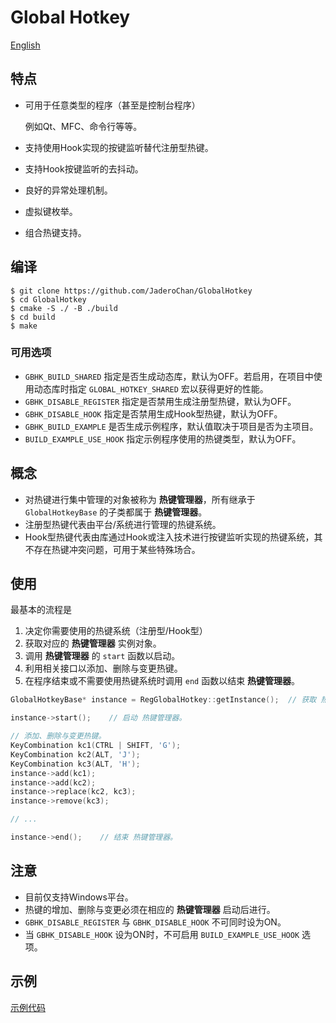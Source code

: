 # Global Hotkey

[English](README_EN.md)

## 特点

- 可用于任意类型的程序（甚至是控制台程序）

  例如Qt、MFC、命令行等等。

- 支持使用Hook实现的按键监听替代注册型热键。
- 支持Hook按键监听的去抖动。
- 良好的异常处理机制。
- 虚拟键枚举。
- 组合热键支持。

## 编译

```
$ git clone https://github.com/JaderoChan/GlobalHotkey
$ cd GlobalHotkey
$ cmake -S ./ -B ./build
$ cd build
$ make
```

### 可用选项

- `GBHK_BUILD_SHARED` 指定是否生成动态库，默认为OFF。若启用，在项目中使用动态库时指定 `GLOBAL_HOTKEY_SHARED` 宏以获得更好的性能。
- `GBHK_DISABLE_REGISTER` 指定是否禁用生成注册型热键，默认为OFF。
- `GBHK_DISABLE_HOOK` 指定是否禁用生成Hook型热键，默认为OFF。
- `GBHK_BUILD_EXAMPLE` 是否生成示例程序，默认值取决于项目是否为主项目。
- `BUILD_EXAMPLE_USE_HOOK` 指定示例程序使用的热键类型，默认为OFF。

## 概念

- 对热键进行集中管理的对象被称为 **热键管理器**，所有继承于 `GlobalHotkeyBase` 的子类都属于 **热键管理器**。
- 注册型热键代表由平台/系统进行管理的热键系统。
- Hook型热键代表由库通过Hook或注入技术进行按键监听实现的热键系统，其不存在热键冲突问题，可用于某些特殊场合。

## 使用

最基本的流程是

1. 决定你需要使用的热键系统（注册型/Hook型）
2. 获取对应的 **热键管理器** 实例对象。
3. 调用 **热键管理器** 的 `start` 函数以启动。
4. 利用相关接口以添加、删除与变更热键。
5. 在程序结束或不需要使用热键系统时调用 `end` 函数以结束 **热键管理器**。

```cpp
GlobalHotkeyBase* instance = RegGlobalHotkey::getInstance();  // 获取 热键管理器 实例对象。

instance->start();    // 启动 热键管理器。

// 添加、删除与变更热键。
KeyCombination kc1(CTRL | SHIFT, 'G');
KeyCombination kc2(ALT, 'J');
KeyCombination kc3(ALT, 'H');
instance->add(kc1);
instance->add(kc2);
instance->replace(kc2, kc3);
instance->remove(kc3);

// ...

instance->end();    // 结束 热键管理器。
```

## 注意

- 目前仅支持Windows平台。
- 热键的增加、删除与变更必须在相应的 **热键管理器** 启动后进行。
- `GBHK_DISABLE_REGISTER` 与 `GBHK_DISABLE_HOOK` 不可同时设为ON。
- 当 `GBHK_DISABLE_HOOK` 设为ON时，不可启用 `BUILD_EXAMPLE_USE_HOOK` 选项。

## 示例

[示例代码](example/example1.cpp)
